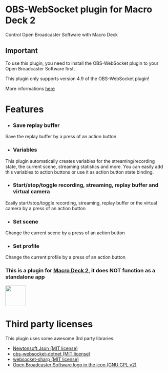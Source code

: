 # OBS-WebSocket plugin for Macro Deck 2
Control Open Broadcaster Software with Macro Deck

## Important
To use this plugin, you need to install the OBS-WebSocket plugin to your Open Broadcaster Software first.

This plugin only supports version 4.9 of the OBS-WebSocket plugin!

More informations [here](https://obsproject.com/forum/resources/obs-websocket-remote-control-obs-studio-from-websockets.466/)

# Features
- ### Save replay buffer
Save the replay buffer by a press of an action button
- ### Variables
This plugin automatically creates variables for the streaming/recording state, the current scene, streaming statistics and more. 
You can easily add this variables to action buttons or use it as action button state binding.
- ### Start/stop/toggle recording, streaming, replay buffer and virtual camera
Easily start/stop/toggle recording, streaming, replay buffer or the virtual camera by a press of an action button
- ### Set scene
Change the current scene by a press of an action button
- ### Set profile
Change the current profile by a press of an action button

### This is a plugin for [Macro Deck 2](https://github.com/SuchByte/Macro-Deck), it does NOT function as a standalone app
<img height="64px" src="https://macrodeck.org/images/works_with_macrodeck2.png" />


# Third party licenses
This plugin uses some awesome 3rd party libraries:
- [Newtonsoft.Json (MIT license)](https://www.newtonsoft.com/json)
- [obs-websocket-dotnet (MIT license)](https://github.com/BarRaider/obs-websocket-dotnet)
- [websocket-sharp (MIT license)](https://github.com/sta/websocket-sharp)
- [Open Broadcaster Software logo in the icon (GNU GPL v2)](https://de.m.wikipedia.org/wiki/Datei:Open_Broadcaster_Software_Logo.png)
